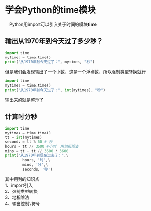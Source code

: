 # 学会Python的time模块
&emsp;Python用import可以引入关于时间的模块**time**
## 输出从1970年到今天过了多少秒？
```python
import time
mytimes = time.time()
print("从1970年到今天过了：", mytimes, "秒")
```
但是我们会发现输出了一个小数，这是一个浮点数，所以强制类型转换就行
```python
import time
mytimes = time.time()
print("从1970年到今天过了：", int(mytimes), "秒")
```
输出来的就是整形了
## 计算时分秒
```python
import time
mytimes = time.time()
tt = int(mytimes)
seconds = tt % 60 # 秒
hours = tt // 3600 #小时  用地板除法
mins = tt - tt // 3600 * 3600
print("从1970年到现在过去了：",\
        hours, '时',\
        mins, '分',\
        seconds, '秒')   
```
其中用到的知识点<br>
1、import引入<br>2、强制类型转换
<br>3、地板除法<br>4、输出控制`\`符号